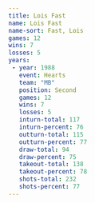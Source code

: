 ```yaml
---
title: Lois Fast
name: Lois Fast
name-sort: Fast, Lois
games: 12
wins: 7
losses: 5
years:
 - year: 1988
   event: Hearts
   team: "MB"
   position: Second
   games: 12
   wins: 7
   losses: 5
   inturn-total: 117
   inturn-percent: 76
   outturn-total: 115
   outturn-percent: 77
   draw-total: 94
   draw-percent: 75
   takeout-total: 138
   takeout-percent: 78
   shots-total: 232
   shots-percent: 77
---
```

